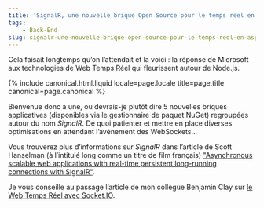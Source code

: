 ```yaml
---
title: 'SignalR, une nouvelle brique Open Source pour le temps réel en ASP.NET'
tags:
    - Back-End
slug: signalr-une-nouvelle-brique-open-source-pour-le-temps-reel-en-asp-net
---
```


Cela faisait longtemps qu’on l’attendait et la voici : la réponse de Microsoft aux technologies de Web Temps Réel qui fleurissent autour de Node.js.

<!-- more -->

{% include canonical.html.liquid
    locale=page.locale
    title=page.title
    canonical=page.canonical
%}

Bienvenue donc à une, ou devrais-je plutôt dire 5 nouvelles briques applicatives (disponibles via le gestionnaire de paquet NuGet) regroupées autour du nom *SignalR*. De quoi patienter et mettre en place diverses optimisations en attendant l’avènement des WebSockets…

Vous trouverez plus d’informations sur *SignalR* dans l’article de Scott Hanselman (à l’intitulé long comme un titre de film français) ["Asynchronous scalable web applications with real-time persistent long-running connections with SignalR"](http://www.hanselman.com/blog/AsynchronousScalableWebApplicationsWithRealtimePersistentLongrunningConnectionsWithSignalR.aspx).

Je vous conseille au passage l’article de mon collègue Benjamin Clay sur [le Web Temps Réel avec Socket.IO](https://blog.clever-age.com/fr/2011/02/28/le-web-en-temps-reel-avec-socket-io/).
